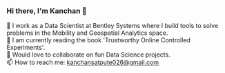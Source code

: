 ### Hi there, I'm Kanchan 👋
:woman: I work as a Data Scientist at Bentley Systems where I build tools to solve problems in the Mobility and Geospatial Analytics space.<br>
:book: I am currently reading the book 'Trustworthy Online Controlled Experiments'.<br>
👯 Would love to collaborate on fun Data Science projects.<br>
📫 How to reach me: kanchansatpute026@gmail.com
<!--
**KanchanSatpute/KanchanSatpute** is a ✨ _special_ ✨ repository because its `README.md` (this file) appears on your GitHub profile.

Here are some ideas to get you started:

- 🔭 I’m currently working on ...
- 🌱 I’m currently learning ...
- 👯 I’m looking to collaborate on ...
- 🤔 I’m looking for help with ...
- 💬 Ask me about ...
- 📫 How to reach me: ...
- 😄 Pronouns: ...
- ⚡ Fun fact: ...
-->
